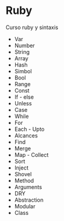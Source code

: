 # Ruby
Curso ruby y sintaxis

- Var
- Number
- String
- Array
- Hash
- Simbol
- Bool
- Range
- Const
- If - else
- Unless
- Case
- While
- For
- Each - Upto
- Alcances
- Find
- Merge
- Map - Collect
- Sort
- Inject
- Shovel
- Method
- Arguments
- DRY
- Abstraction
- Modular
- Class
